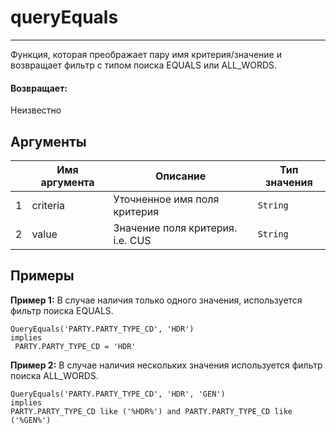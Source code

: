 # queryEquals

---

Функция, которая преображает пару имя критерия/значение и возвращает фильтр с типом поиска EQUALS или ALL_WORDS.

#### Возвращает:

Неизвестно

## Аргументы

|  | Имя аргумента | Описание | Тип значения |
| --- | --- | --- | --- |
| 1 | criteria | Уточненное имя поля критерия | `String` |
| 2 | value | Значение поля критерия. i.e. CUS | `String` |

## Примеры

**Пример 1:** В случае наличия только одного значения, используется фильтр поиска EQUALS.
```
QueryEquals('PARTY.PARTY_TYPE_CD', 'HDR')
implies
 PARTY.PARTY_TYPE_CD = 'HDR'
```

**Пример 2:** В случае наличия нескольких значения используется фильтр поиска ALL_WORDS.
```
QueryEquals('PARTY.PARTY_TYPE_CD', 'HDR', 'GEN')
implies
PARTY.PARTY_TYPE_CD like ('%HDR%') and PARTY.PARTY_TYPE_CD like ('%GEN%')
```

